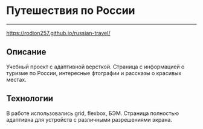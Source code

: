# Путешествия по России
___
<https://rodion257.github.io/russian-travel/>

## Описание
Учебный проект с адаптивной версткой.
Страница с информацией о туризме по России, интересные фтографии и рассказы о красивых местах.

## Технологии
В работе использовались grid, flexbox, БЭМ. Страница полностью адаптивна для устройств с различными разрешениями экрана.
